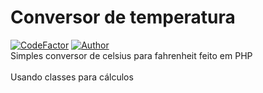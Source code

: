 # Conversor de temperatura
<a href="https://www.codefactor.io/repository/github/lotaviods/converter_temperatura">
<img src="https://www.codefactor.io/repository/github/lotaviods/converter_temperatura/badge" alt="CodeFactor" /></a>
<a href="https://github.com/mhankbarbar"><img title="Author" src="https://img.shields.io/badge/Author-lotaviods-blue"></a>
<br>Simples conversor de celsius para fahrenheit feito em PHP</br>
<br>Usando classes para cálculos</br>